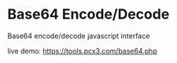 # Base64 Encode/Decode

 Base64 encode/decode javascript interface
 
 live demo: https://tools.pcx3.com/base64.php
